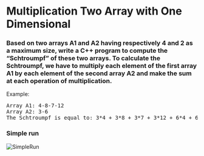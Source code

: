 # Multiplication Two Array with One Dimensional
### Based on two arrays A1 and A2 having respectively 4 and 2 as a maximum size, write a C++ program to compute the “Schtroumpf” of these two arrays. To calculate the Schtroumpf, we have to multiply each element of the first array A1 by each element of the second array A2 and make the sum at each operation of multiplication.

Example:
<pre>
Array A1: 4-8-7-12
Array A2: 3-6
The Schtroumpf is equal to: 3*4 + 3*8 + 3*7 + 3*12 + 6*4 + 6*8 + 6*7 + 6*12 = 279
</pre>

### Simple run
![SimpleRun](https://user-images.githubusercontent.com/32389129/65785590-68532b80-e15d-11e9-8a2c-ef2dd4f6a086.gif)
